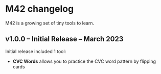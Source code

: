 # M42 changelog

M42 is a growing set of tiny tools to learn.

## v1.0.0 – Initial Release – March 2023

Initial release included 1 tool:

- **CVC Words** allows you to practice the CVC word pattern by flipping cards
